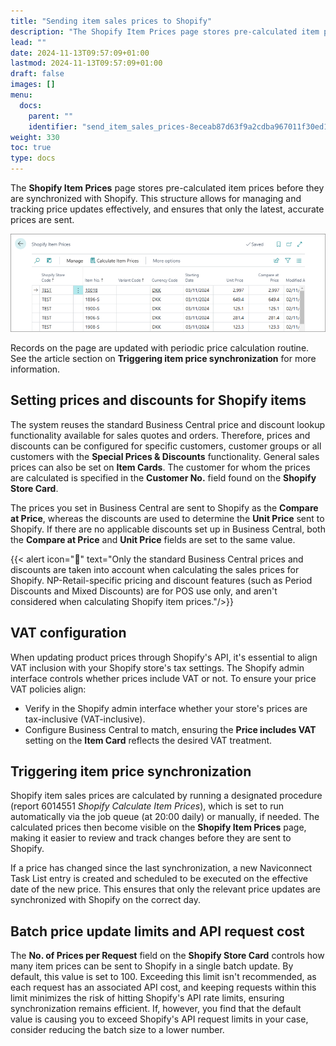 ```yaml
---
title: "Sending item sales prices to Shopify"
description: "The Shopify Item Prices page stores pre-calculated item prices before they are synchronized with Shopify. This structure allows for managing and tracking price updates effectively, and ensures that only the latest, accurate prices are sent. "
lead: ""
date: 2024-11-13T09:57:09+01:00
lastmod: 2024-11-13T09:57:09+01:00
draft: false
images: []
menu:
  docs:
    parent: ""
    identifier: "send_item_sales_prices-8eceab87d63f9a2cdba967011f30ed1b"
weight: 330
toc: true
type: docs
---
```


The **Shopify Item Prices** page stores pre-calculated item prices before they are synchronized with Shopify. This structure allows for managing and tracking price updates effectively, and ensures that only the latest, accurate prices are sent. 

  ![shopify_item_prices](Images/shopify_item_prices.PNG)

Records on the page are updated with periodic price calculation routine. See the article section on **Triggering item price synchronization** for more information. 

## Setting prices and discounts for Shopify items

The system reuses the standard Business Central price and discount lookup functionality available for sales quotes and orders. Therefore, prices and discounts can be configured for specific customers, customer groups or all customers with the **Special Prices & Discounts** functionality. General sales prices can also be set on **Item Cards**.  The customer for whom the prices are calculated is specified in the **Customer No.** field found on the **Shopify Store Card**.

The prices you set in Business Central are sent to Shopify as the **Compare at Price**, whereas the discounts are used to determine the **Unit Price** sent to Shopify. If there are no applicable discounts set up in Business Central, both the **Compare at Price** and **Unit Price** fields are set to the same value. 

{{< alert icon="📝" text="Only the standard Business Central prices and discounts are taken into account when calculating the sales prices for Shopify. NP-Retail-specific pricing and discount features (such as Period Discounts and Mixed Discounts) are for POS use only, and aren't considered when calculating Shopify item prices."/>}}

## VAT configuration

When updating product prices through Shopify's API, it's essential to align VAT inclusion with your Shopify store's tax settings. The Shopify admin interface controls whether prices include VAT or not. To ensure your price VAT policies align:

- Verify in the Shopify admin interface whether your store's prices are tax-inclusive (VAT-inclusive).
- Configure Business Central to match, ensuring the **Price includes VAT** setting on the **Item Card** reflects the desired VAT treatment. 

## Triggering item price synchronization

Shopify item sales prices are calculated by running a designated procedure (report 6014551 *Shopify Calculate Item Prices*), which is set to run automatically via the job queue (at 20:00 daily) or manually, if needed. The calculated prices then become visible on the **Shopify Item Prices** page, making it easier to review and track changes before they are sent to Shopify. 

If a price has changed since the last synchronization, a new Naviconnect Task List entry is created and scheduled to be executed on the effective date of the new price. This ensures that only the relevant price updates are synchronized with Shopify on the correct day. 

## Batch price update limits and API request cost

The **No. of Prices per Request** field on the **Shopify Store Card** controls how many item prices can be sent to Shopify in a single batch update. By default, this value is set to 100. Exceeding this limit isn't recommended, as each request has an associated API cost, and keeping requests within this limit minimizes the risk of hitting Shopify's API rate limits, ensuring synchronization remains efficient. If, however, you find that the default value is causing you to exceed Shopify's API request limits in your case, consider reducing the batch size to a lower number. 

